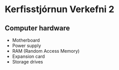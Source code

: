 # Kerfisstjórnun Verkefni 2

## Computer hardware
* Motherboard
* Power supply
* RAM (Random Access Memory)
* Expansion card
* Storage drives
